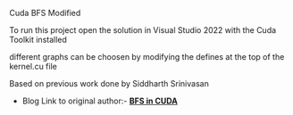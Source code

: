 Cuda BFS Modified

To run this project open the solution in Visual Studio 2022 with the Cuda Toolkit installed

different graphs can be choosen by modifying the defines at the top of the kernel.cu file

Based on previous work done by Siddharth Srinivasan

* Blog Link to original author:-   [**BFS in CUDA**](https://siddharths2710.wordpress.com/2017/05/16/implementing-breadth-first-search-in-cuda/)
